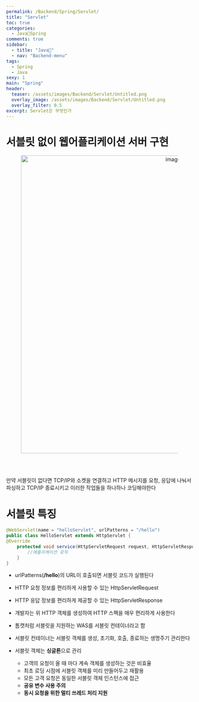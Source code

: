 ```yaml
---
permalink: /Backend/Spring/Servlet/
title: "Servlet"
toc: true
categories:
  - Java🐛Spring
comments: true
sidebar:
  - title: "Java🐛"
  - nav: "Backend-menu"
tags:
  - Spring
  - Java
sexy: 1
main: "Spring"
header:
  teaser: /assets/images/Backend/Servlet/Untitled.png
  overlay_image: /assets/images/Backend/Servlet/Untitled.png
  overlay_filter: 0.5
excerpt: Servlet은 무엇인가
---
```


# 서블릿 없이 웹어플리케이션 서버 구현

<figure align="center">
<img width="805" alt="image" src='{{site.baseurl}}/assets/images/Backend/Servlet/Untitled.png'>
<figcaption align="center"></figcaption>
</figure>
<br>
<br>

만약 서블릿이 없다면 TCP/IP와 소켓을 연결하고 HTTP 메시지를 요청, 응답에 나눠서 파싱하고 TCP/IP 종료시키고 이러한 작업들을 하나하나 코딩해야한다

# 서블릿 특징

```java
@WebServlet(name = "helloServlet", urlPatterns = "/hello")
public class HelloServlet extends HttpServlet {
@Override
	protected void service(HttpServletRequest request, HttpServletResponse response){
		//애플리케이션 로직
	} 
}
```

- urlPatterns(**/hello**)의 URL이 호출되면 서블릿 코드가 실행된다
- HTTP 요청 정보를 편리하게 사용할 수 있는 HttpServletRequest
- HTTP 응답 정보를 편리하게 제공할 수 있는 HttpServletResponse
- 개발자는 위 HTTP 객체를 생성하여 HTTP 스펙을 매우 편리하게 사용한다

- 톰캣처럼 서블릿을 지원하는 WAS를 서블릿 컨테이너라고 함
- 서블릿 컨테이너는 서블릿 객체를 생성, 초기화, 호출, 종료하는 생명주기 관리한다 
- 서블릿 객체는 **싱글톤**으로 관리
    - 고객의 요청이 올 때 마다 계속 객체를 생성하는 것은 비효율
    - 최초 로딩 시점에 서블릿 객체를 미리 만들어두고 재활용
    - 모든 고객 요청은 동일한 서블릿 객체 인스턴스에 접근
    - **공유 변수 사용 주의**
    - **동시 요청을 위한 멀티 쓰레드 처리 지원**